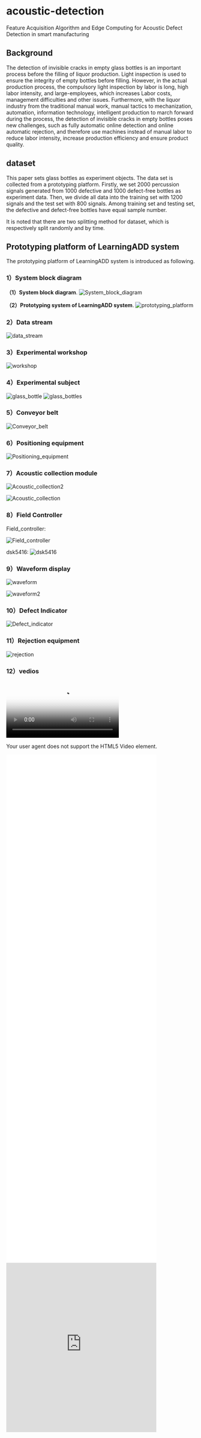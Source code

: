 # acoustic-detection
Feature Acquisition Algorithm and Edge Computing for Acoustic Defect Detection in smart manufacturing

## Background
The detection of invisible cracks in empty glass bottles is an important process before the filling of liquor production. Light inspection is used to ensure the integrity of empty bottles before filling. However, in the actual production process, the compulsory light inspection by labor is long, high labor intensity, and large-employees, which increases Labor costs, management difficulties and other issues. Furthermore, with the liquor industry from the traditional manual work, manual tactics to mechanization, automation, information technology, intelligent production to march forward during the process, the detection of invisible cracks in empty bottles poses new challenges, such as fully automatic online detection and online automatic rejection, and therefore use machines instead of manual labor to reduce labor intensity, increase production efficiency and ensure product quality.

## dataset

This paper sets glass bottles as experiment objects. The data set is collected from a prototyping platform. Firstly, we set 2000 percussion signals generated from 1000 defective and 1000 defect-free bottles as experiment data. Then, we divide all data into the training set with 1200 signals and the test set with 800 signals. Among training set and testing set, the defective and defect-free bottles have equal sample number.

It is noted that there are two splitting method for dataset, which is respectively split randomly and by time.

## Prototyping platform of LearningADD system



The prototyping platform of LearningADD system is introduced as following.



### 1）System block diagram
**（1）System block diagram**.
![System_block_diagram](/images/System_block_diagram.png)

**（2）Prototyping system of LearningADD system**.
![prototyping_platform](/images/prototyping_platform.png)


### 2）Data stream

![data_stream](/images/data_stream.png)

### 3）Experimental workshop

![workshop](/images/workshop.png)


### 4）Experimental subject

![glass_bottle](/images/glass_bottle.png)
![glass_bottles](/images/glass_bottles.png)

### 5）Conveyor belt
![Conveyor_belt](/images/Conveyor_belt.png)


### 6）Positioning equipment

![Positioning_equipment](/images/Positioning_equipment.jpg)

### 7）Acoustic collection module
![Acoustic_collection2](/images/Acoustic_collection2.jpg)

![Acoustic_collection](/images/Acoustic_collection.jpg)

### 8）Field Controller
Field_controller:

![Field_controller](/images/Field_controller.jpg)

dsk5416:
![dsk5416](/images/dsk5416.jpg)

### 9）Waveform display

![waveform](/images/waveform.jpg)

![waveform2](/images/waveform2.jpg)

### 10）Defect Indicator
![Defect_indicator](/images/Defect_indicator.jpg)


### 11）Rejection equipment

![rejection](/images/rejection.jpg)


### 12）vedios

<video id="video" controls="" preload="none"
    poster="/vedios/waveform_display.MOV">
     <source id="MOV" src="/vedios/waveform_display.MOV" 
         type="video/MOV">
      <p>Your user agent does not support the HTML5 Video element.</p>
</video>

<iframe 
    width="400" 
    height="450" 
    src="/vedios/waveform_display.MOV"
    frameborder="0" 
    allowfullscreen>
</iframe>

<iframe 
    width="400" 
    height="450" 
    src="/vedios/device1.mp4"
    frameborder="0" 
    allowfullscreen>
</iframe>


<iframe 
    width="400" 
    height="450" 
    src="/vedios/device2.mp4"
    frameborder="0" 
    allowfullscreen>
</iframe>

<iframe 
    width="400" 
    height="450" 
    src="https://v.miaopai.com/iframe?scid=SvyHaHOczsp7B6ftW86oqMMz62-h5ai6~Fwp8A__"
    frameborder="0" 
    allowfullscreen>
</iframe>